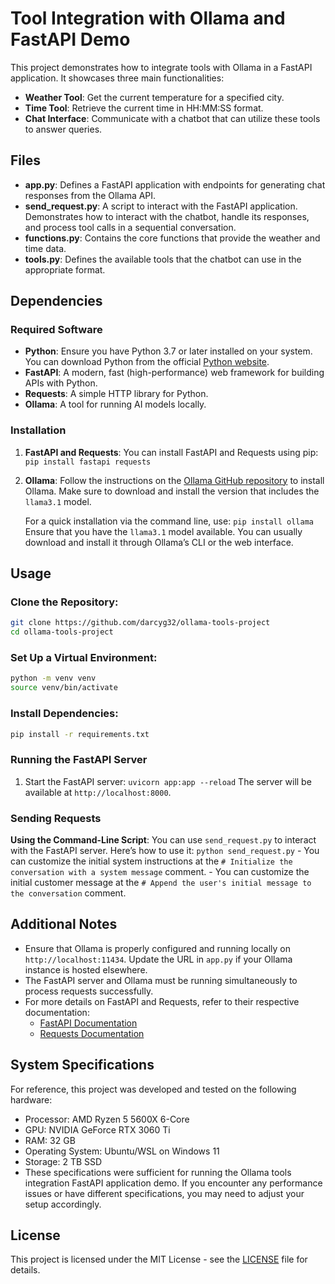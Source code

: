 # Tool Integration with Ollama and FastAPI Demo

This project demonstrates how to integrate tools with Ollama in a FastAPI application. It showcases three main functionalities:
- **Weather Tool**: Get the current temperature for a specified city.
- **Time Tool**: Retrieve the current time in HH:MM:SS format.
- **Chat Interface**: Communicate with a chatbot that can utilize these tools to answer queries.

## Files
- **app.py**: Defines a FastAPI application with endpoints for generating chat responses from the Ollama API.
- **send_request.py**: A script to interact with the FastAPI application. Demonstrates how to interact with the chatbot, handle its responses, and process tool calls in a sequential conversation.
- **functions.py**: Contains the core functions that provide the weather and time data.
- **tools.py**: Defines the available tools that the chatbot can use in the appropriate format.

## Dependencies
### Required Software
- **Python**: Ensure you have Python 3.7 or later installed on your system. You can download Python from the official [Python website](https://www.python.org/downloads/).
- **FastAPI**: A modern, fast (high-performance) web framework for building APIs with Python.
- **Requests**: A simple HTTP library for Python.
- **Ollama**: A tool for running AI models locally.

### Installation
1. **FastAPI and Requests**:
    You can install FastAPI and Requests using pip:
    `pip install fastapi requests`
    
2. **Ollama**:
    Follow the instructions on the [Ollama GitHub repository](https://github.com/ollama/ollama) to install Ollama. Make sure to download and install the version that includes the `llama3.1` model.
    
    For a quick installation via the command line, use:
    `pip install ollama`
    Ensure that you have the `llama3.1` model available. You can usually download and install it through Ollama’s CLI or the web interface.

## Usage
### Clone the Repository:
```sh
git clone https://github.com/darcyg32/ollama-tools-project
cd ollama-tools-project
```
### Set Up a Virtual Environment:
```sh
python -m venv venv
source venv/bin/activate
```
### Install Dependencies:
```sh
pip install -r requirements.txt
```
### Running the FastAPI Server
1. Start the FastAPI server:
    `uvicorn app:app --reload`
    The server will be available at `http://localhost:8000`.

### Sending Requests
**Using the Command-Line Script**:
    You can use `send_request.py` to interact with the FastAPI server. Here’s how to use it:
    `python send_request.py`
    - You can customize the initial system instructions at the `# Initialize the conversation with a system message` comment.
    - You can customize the initial customer message at the `# Append the user's initial message to the conversation` comment.
    
## Additional Notes
- Ensure that Ollama is properly configured and running locally on `http://localhost:11434`. Update the URL in `app.py` if your Ollama instance is hosted elsewhere.
- The FastAPI server and Ollama must be running simultaneously to process requests successfully.
- For more details on FastAPI and Requests, refer to their respective documentation:
    - [FastAPI Documentation](https://fastapi.tiangolo.com/)
    - [Requests Documentation](https://requests.readthedocs.io/en/latest/)

## System Specifications
For reference, this project was developed and tested on the following hardware:
- Processor: AMD Ryzen 5 5600X 6-Core
- GPU: NVIDIA GeForce RTX 3060 Ti
- RAM: 32 GB
- Operating System: Ubuntu/WSL on Windows 11
- Storage: 2 TB SSD
- These specifications were sufficient for running the Ollama tools integration FastAPI application demo. If you encounter any performance issues or have different specifications, you may need to adjust your setup accordingly.

## License
This project is licensed under the MIT License - see the [LICENSE](LICENSE) file for details.
